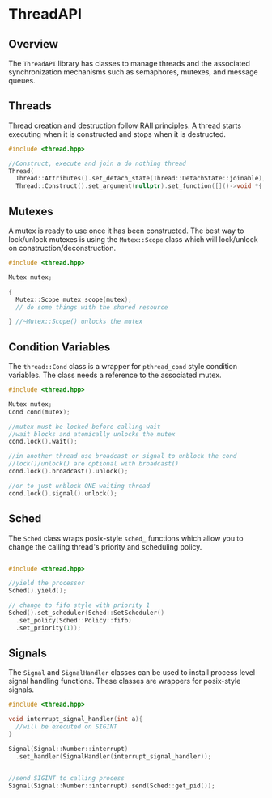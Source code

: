# ThreadAPI

## Overview

The `ThreadAPI` library has classes to manage threads and the associated synchronization mechanisms such as semaphores, mutexes, and message queues.

## Threads

Thread creation and destruction follow RAII principles. A thread starts executing when it is constructed and stops when it is destructed.

```cpp
#include <thread.hpp>

//Construct, execute and join a do nothing thread
Thread(
  Thread::Attributes().set_detach_state(Thread::DetachState::joinable),
  Thread::Construct().set_argument(nullptr).set_function([]()->void *{ return nullptr; })).join();
```

## Mutexes

A mutex is ready to use once it has been constructed. The best way to lock/unlock mutexes is using the `Mutex::Scope` class which will lock/unlock on construction/deconstruction.

```cpp
#include <thread.hpp>

Mutex mutex;

{
  Mutex::Scope mutex_scope(mutex);
  // do some things with the shared resource

} //~Mutex::Scope() unlocks the mutex
```

## Condition Variables

The `thread::Cond` class is a wrapper for `pthread_cond` style condition variables. The class needs a reference to the associated mutex.

```cpp
#include <thread.hpp>

Mutex mutex;
Cond cond(mutex);

//mutex must be locked before calling wait
//wait blocks and atomically unlocks the mutex
cond.lock().wait();

//in another thread use broadcast or signal to unblock the cond
//lock()/unlock() are optional with broadcast()
cond.lock().broadcast().unlock();

//or to just unblock ONE waiting thread
cond.lock().signal().unlock();
```

## Sched

The `Sched` class wraps posix-style `sched_` functions which allow you to change the calling thread's priority and scheduling policy.

```cpp

#include <thread.hpp>

//yield the processor
Sched().yield();

// change to fifo style with priority 1
Sched().set_scheduler(Sched::SetScheduler()
  .set_policy(Sched::Policy::fifo)
  .set_priority(1));
```

## Signals

The `Signal` and `SignalHandler` classes can be used to install process level signal handling functions. These classes are wrappers for posix-style signals.

```cpp
#include <thread.hpp>

void interrupt_signal_handler(int a){
  //will be executed on SIGINT
}

Signal(Signal::Number::interrupt)
  .set_handler(SignalHandler(interrupt_signal_handler));


//send SIGINT to calling process
Signal(Signal::Number::interrupt).send(Sched::get_pid());
```


